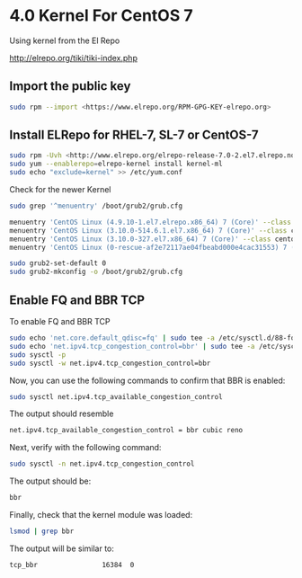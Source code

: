 # 4.0 Kernel For CentOS 7

Using kernel from the El Repo

<http://elrepo.org/tiki/tiki-index.php>

## Import the public key

```bash
sudo rpm --import <https://www.elrepo.org/RPM-GPG-KEY-elrepo.org>
```

## Install ELRepo for RHEL-7, SL-7 or CentOS-7

```bash
sudo rpm -Uvh <http://www.elrepo.org/elrepo-release-7.0-2.el7.elrepo.noarch.rpm>
sudo yum --enablerepo=elrepo-kernel install kernel-ml
sudo echo "exclude=kernel" >> /etc/yum.conf
```

Check for the newer Kernel

```bash
sudo grep '^menuentry' /boot/grub2/grub.cfg
```

```bash
menuentry 'CentOS Linux (4.9.10-1.el7.elrepo.x86_64) 7 (Core)' --class centos --class gnu-linux --class gnu --class os --unrestricted $menuentry_id_option 'gnulinux-3.10.0-327.el7.x86_64-advanced-04702d76-9c8e-48ea-8920-70a62c2ce9be' {
menuentry 'CentOS Linux (3.10.0-514.6.1.el7.x86_64) 7 (Core)' --class centos --class gnu-linux --class gnu --class os --unrestricted $menuentry_id_option 'gnulinux-3.10.0-327.el7.x86_64-advanced-04702d76-9c8e-48ea-8920-70a62c2ce9be' {
menuentry 'CentOS Linux (3.10.0-327.el7.x86_64) 7 (Core)' --class centos --class gnu-linux --class gnu --class os --unrestricted $menuentry_id_option 'gnulinux-3.10.0-327.el7.x86_64-advanced-04702d76-9c8e-48ea-8920-70a62c2ce9be' {
menuentry 'CentOS Linux (0-rescue-af2e72117ae04fbeabd000e4cac31553) 7 (Core)' --class centos --class gnu-linux --class gnu --class os --unrestricted $menuentry_id_option 'gnulinux-0-rescue-af2e72117ae04fbeabd000e4cac31553-advanced-04702d76-9c8e-48ea-8920-70a62c2ce9be' {
```

```bash
sudo grub2-set-default 0
sudo grub2-mkconfig -o /boot/grub2/grub.cfg
```

## Enable FQ and BBR TCP

To enable FQ and BBR TCP

```bash
sudo echo 'net.core.default_qdisc=fq' | sudo tee -a /etc/sysctl.d/88-fq_bbr.conf
sudo echo 'net.ipv4.tcp_congestion_control=bbr' | sudo tee -a /etc/sysctl.d/88-fq_bbr.conf
sudo sysctl -p
sudo sysctl -w net.ipv4.tcp_congestion_control=bbr
```

Now, you can use the following commands to confirm that BBR is enabled:

```bash
sudo sysctl net.ipv4.tcp_available_congestion_control
```

The output should resemble

```bash
net.ipv4.tcp_available_congestion_control = bbr cubic reno
```

Next, verify with the following command:

```bash
sudo sysctl -n net.ipv4.tcp_congestion_control
```

The output should be:

```bash
bbr
```

Finally, check that the kernel module was loaded:

```bash
lsmod | grep bbr
```

The output will be similar to:

```bash
tcp_bbr                16384  0
```
